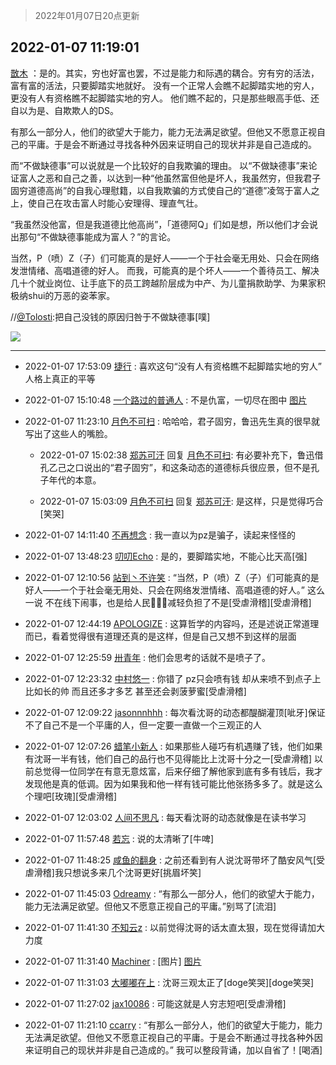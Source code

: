 > 2022年01月07日20点更新
<link rel="stylesheet" href="https://cdn.jsdelivr.net/gh/taotie6/sampleJSON@main/css/photo_show.css">
<meta name="referrer" content="no-referrer" />


 ## 2022-01-07 11:19:01 

 [㪚木](https://www.coolapk.com/feed/32653128?shareKey=NTgxZmQwM2ExOTUyNjFkN2JhNDc~) ：是的。其实，穷也好富也罢，不过是能力和际遇的耦合。穷有穷的活法，富有富的活法，只要脚踏实地就好。
没有一个正常人会瞧不起脚踏实地的穷人，更没有人有资格瞧不起脚踏实地的穷人。
他们瞧不起的，只是那些眼高手低、还自以为是、自欺欺人的DS。

有那么一部分人，他们的欲望大于能力<!--break-->，能力无法满足欲望。但他又不愿意正视自己的平庸。于是会不断通过寻找各种外因来证明自己的现状并非是自己造成的。

而“不做缺德事”可以说就是一个比较好的自我欺骗的理由。
以“不做缺德事”来论证富人之恶和自己之善，以达到一种“他虽然富但他是坏人，我虽然穷，但我君子固穷道德高尚”的自我心理慰籍，以自我欺骗的方式使自己的“道德”凌驾于富人之上，使自己在攻击富人时能心安理得、理直气壮。

“我虽然没他富，但是我道德比他高尚”，「道德阿Q」们如是想，所以他们才会说出那句“不做缺德事能成为富人？”的言论。

当然，P（喷）Z（子）们可能真的是好人——一个于社会毫无用处、只会在网络发泄情绪、高唱道德的好人。
而我，可能真的是个坏人——一个善待员工、解决几十个就业岗位、让手底下的员工跨越阶层成为中产、为儿童捐款助学、为果家积极纳shui的万恶的姿苯家。

//<a class="feed-link-uname" href="/u/Tolosti">@Tolosti</a>:把自己没钱的原因归咎于不做缺德事[噗] 

<div class="album">
<img class="img-item" src="http://image.coolapk.com/feed/2021/1220/22/1081091_7a24cd7c_1476_9631_770@300x300.gif" />
</div>

 ------- 

- 2022-01-07 17:53:09 [捷行](uid=1629443) : 喜欢这句“没有人有资格瞧不起脚踏实地的穷人”
人格上真正的平等 

- 2022-01-07 15:10:48 [一个路过的普通人](uid=3766236) : 不是仇富，一切尽在图中 [图片](http://image.coolapk.com/feed/2022/0107/15/3766236_4eed04be_9447_2658_70@784x1870.jpeg)

- 2022-01-07 11:23:10 [月色不可扫](uid=3639201) : 哈哈哈，君子固穷，鲁迅先生真的很早就写出了这些人的嘴脸。 

    - 2022-01-07 15:02:38 [郑苏可汗](uid=678781) 回复 [月色不可扫](uid=3639201): 有必要补充下，鲁迅借孔乙己之口说出的“君子固穷”，和这条动态的道德标兵很应景，但不是孔子年代的本意。 

    - 2022-01-07 15:03:09 [月色不可扫](uid=3639201) 回复 [郑苏可汗](uid=678781): 是这样，只是觉得巧合[笑哭] 

- 2022-01-07 14:11:40 [不再想念](uid=3667670) : 我一直以为pz是骗子，读起来怪怪的 

- 2022-01-07 13:48:23 [叨叨Echo](uid=4245343) : 是的，要脚踏实地，不能心比天高[强] 

- 2022-01-07 12:10:56 [站到丶不许笑](uid=1165627) : “当然，P（喷）Z（子）们可能真的是好人——一个于社会毫无用处、只会在网络发泄情绪、高唱道德的好人。”  这么一说 不在线下闹事，也是给人民👮🏻‍♂️减轻负担了不是[受虐滑稽][受虐滑稽] 

- 2022-01-07 12:44:19 [APOLOGlZE](uid=1818705) : 这算哲学的内容吗，还是述说正常道理而已，看着觉得很有道理还真的是这样，但是自己又想不到这样的层面 

- 2022-01-07 12:25:59 [卅青年](uid=855301) : 他们会思考的话就不是喷子了。 

- 2022-01-07 12:23:32 [中村悠一](uid=626684) : 你错了 pz只会喷有钱 却从来喷不到点子上 比如长的帅 而且还多才多艺 甚至还会剥菠萝蜜[受虐滑稽] 

- 2022-01-07 12:09:22 [jasonnnhhh](uid=6998577) : 每次看沈哥的动态都醍醐灌顶[呲牙]保证不了自己不是一个平庸的人，但一定要一直做一个三观正的人 

- 2022-01-07 12:07:26 [蜡笔小新人](uid=4236945) : 如果那些人碰巧有机遇赚了钱，他们如果有沈哥一半有钱，他们自己的品行也不见得能比上沈哥十分之一[受虐滑稽]
以前总觉得一位同学在有意无意炫富，后来仔细了解他家到底有多有钱后，我才发现他是真的低调。因为如果我和他一样有钱可能比他张扬多多了。就是这么个理吧[玫瑰][受虐滑稽] 

- 2022-01-07 12:03:02 [人间不思凡](uid=2080265) : 每天看沈哥的动态就像是在读书学习 

- 2022-01-07 11:57:48 [若忘](uid=459610) : 说的太清晰了[牛啤] 

- 2022-01-07 11:48:25 [咸鱼的翻身](uid=3945270) : 之前还看到有人说沈哥带坏了酷安风气[受虐滑稽]我只想说多来几个沈哥更好[挑眉坏笑] 

- 2022-01-07 11:45:03 [Odreamy](uid=1658582) : “有那么一部分人，他们的欲望大于能力，能力无法满足欲望。但他又不愿意正视自己的平庸。”别骂了[流泪] 

- 2022-01-07 11:41:30 [不知云z](uid=5657858) : 以前觉得沈哥的话太直太狠，现在觉得请加大力度 

- 2022-01-07 11:31:40 [Machiner](uid=3114536) : [图片] [图片](http://image.coolapk.com/feed/2022/0107/11/3114536_ceb36ff9_6297_9618_458@460x407.gif)

- 2022-01-07 11:31:03 [大嘟嘟在上](uid=4316956) : 沈哥三观太正了[doge笑哭][doge笑哭] 

- 2022-01-07 11:27:02 [jax10086](uid=797822) : 可能这就是人穷志短吧[受虐滑稽] 

- 2022-01-07 11:21:10 [ccarry](uid=2260526) : “有那么一部分人，他们的欲望大于能力，能力无法满足欲望。但他又不愿意正视自己的平庸。于是会不断通过寻找各种外因来证明自己的现状并非是自己造成的。”
我可以整段背诵，加以自省了！[喝酒] 

